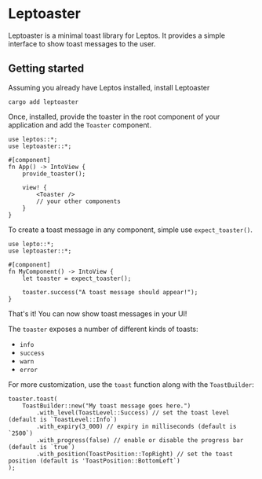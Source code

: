 # Leptoaster

Leptoaster is a minimal toast library for Leptos. It provides a simple interface to show toast messages to the user.

## Getting started

Assuming you already have Leptos installed, install Leptoaster
```
cargo add leptoaster
```

Once, installed, provide the toaster in the root component of your application and add the `Toaster` component.
```
use leptos::*;
use leptoaster::*;

#[component]
fn App() -> IntoView {
    provide_toaster();

    view! {
        <Toaster />
        // your other components
    }
}
```

To create a toast message in any component, simple use `expect_toaster()`.
```
use lepto::*;
use leptoaster::*;

#[component]
fn MyComponent() -> IntoView {
    let toaster = expect_toaster();

    toaster.success("A toast message should appear!");
}
```

That's it! You can now show toast messages in your UI!

The `toaster` exposes a number of different kinds of toasts:
* `info`
* `success`
* `warn`
* `error`

For more customization, use the `toast` function along with the `ToastBuilder`:
```
toaster.toast(
    ToastBuilder::new("My toast message goes here.")
        .with_level(ToastLevel::Success) // set the toast level (default is `ToastLevel::Info`)
        .with_expiry(3_000) // expiry in milliseconds (default is `2500`)
        .with_progress(false) // enable or disable the progress bar (default is `true`)
        .with_position(ToastPosition::TopRight) // set the toast position (default is 'ToastPosition::BottomLeft`)
);
```
